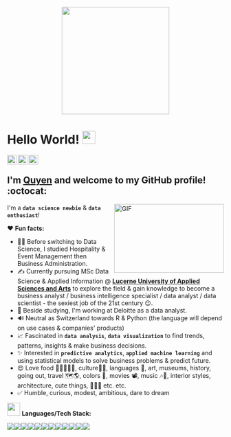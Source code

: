 <p  align="center"><img style="width:250px", src = "https://i.pinimg.com/originals/c0/5a/4c/c05a4c88320d01df93c049368d2c4c5a.gif"></p>

# Hello World! <img src="https://raw.githubusercontent.com/syedareehaquasar/syedareehaquasar/master/gifs/Hi.gif" width="30px"></h2>

<a href="https://www.linkedin.com/in/quyen-duong/">
  <img align="left" alt="Quyen's Linkedin" width="22px" src="https://cdn.jsdelivr.net/npm/simple-icons@v3/icons/linkedin.svg" />
</a>
<a href="https://github.com/doquyenduong/doquyenduong/">
  <img align="left" alt="Quyen's Github" width="22px" src="https://cdn.jsdelivr.net/npm/simple-icons@v3/icons/github.svg" />
<a href="https://www.instagram.com/kuekiduong/">
  <img align="left" alt="Quyen's Instagram" width="22px" src="https://cdn.jsdelivr.net/npm/simple-icons@v3/icons/instagram.svg" />
</a>
<br />

## I'm [**Quyen**](https://www.linkedin.com/in/quyen-duong/) and welcome to my GitHub profile! :octocat:

<img align="right" height="160" width="255" alt="GIF" src="https://2.bp.blogspot.com/-UuUF599KGfw/W982ehcse0I/AAAAAAAAAGc/1rjT6r24G6QsaScRt8lJQKeIZERdmzNaQCEwYBhgL/s1600/31846942_450333602057322_1419235942547324928_n.gif" />

I'm a **`data science newbie`** & **`data enthusiast`**!

❤️ **Fun facts:**

* 👩‍🎓 Before switching to Data Science, I studied Hospitality & Event Management then Business Administration.
* ✍️ Currently pursuing MSc Data Science & Applied Information @ [**Lucerne University of Applied Sciences and Arts**](https://www.hslu.ch/en/) to explore the field & gain knowledge to become a business analyst / business intelligence specialist / data analyst / data scientist - the sexiest job of the 21st century 😉.
* 🐼 Beside studying, I'm working at Deloitte as a data analyst.
* 🔊 Neutral as Switzerland towards R & Python (the language will depend on use cases & companies' products)
* 📈 Fascinated in **`data analysis`**, **`data visualization`** to find trends, patterns, insights & make business decisions. 
* ✨ Interested in **`predictive analytics`**, **`applied machine learning`** and using statistical models to solve business problems & predict future.
* 😍 Love food 🍹🍜🍚🍲🍱, culture🎎🎏, languages 💚, art, museums, history, going out, travel 🗺🌎, colors 🎨, movies 📽, music 🎶🎵, interior styles, architecture, cute things, 🌆🍉🌱 etc. etc.
* ✅ Humble, curious, modest, ambitious, dare to dream 

<img src="https://media.giphy.com/media/WUlplcMpOCEmTGBtBW/giphy.gif" width="30"> **Languages/Tech Stack:** 

<img src="https://img.shields.io/badge/Python-3776AB?style=for-the-badge&logo=python&logoColor=white"><img src="https://img.shields.io/badge/R-000000?style=for-the-badge&logo=r&logoColor=white"><img src="https://img.shields.io/badge/Tableau-F2C811?style=for-the-badge&logo=Tableau&logoColor=white"><img src="https://img.shields.io/badge/MySQL-3776AB?style=for-the-badge&logo=mysql&logoColor=white"><img src="https://img.shields.io/badge/MongoDB-07405E?style=for-the-badge&logo=mongodb&logoColor=white"><img src="https://img.shields.io/badge/Jupyter-F37626.svg?&style=for-the-badge&logo=Jupyter&logoColor=white"><img src="https://img.shields.io/badge/Markdown-000000?style=for-the-badge&logo=markdown&logoColor=white"><img src="https://img.shields.io/badge/MariaDB-7570b3?style=for-the-badge&logo=mariadb&logoColor=white"><img src="https://img.shields.io/badge/Neo4j-d95f0e?style=for-the-badge&logo=Neo4j&logoColor=white"><img src="https://img.shields.io/badge/IBM_Cloud-FF9900?style=for-the-badge&logo=ibmcloud&logoColor=white"><img src="https://img.shields.io/badge/Docker-2CA5E0?style=for-the-badge&logo=docker&logoColor=white"><img src="https://img.shields.io/badge/PowerBI-F2C811?style=for-the-badge&logo=powerbi&logoColor=21201D">

